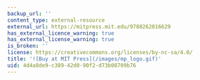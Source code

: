 ```yaml
---
backup_url: ''
content_type: external-resource
external_url: https://mitpress.mit.edu/9780262016629
has_external_licence_warning: true
has_external_license_warning: true
is_broken: ''
license: https://creativecommons.org/licenses/by-nc-sa/4.0/
title: '![Buy at MIT Press](/images/mp_logo.gif)'
uid: 4d4a8de9-c389-42d0-90f2-d73b08709b76
---
```

